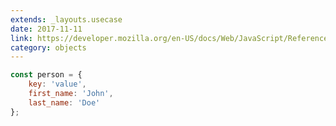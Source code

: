 ```yaml
---
extends: _layouts.usecase
date: 2017-11-11
link: https://developer.mozilla.org/en-US/docs/Web/JavaScript/Reference/Global_Objects/Object
category: objects
---
```



```javascript
const person = {
    key: 'value',
    first_name: 'John',
    last_name: 'Doe'
};
```
